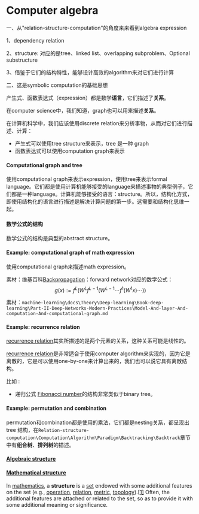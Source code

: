 # Computer algebra

一、从"relation-structure-computation"的角度来来看到algebra expression

1、dependency relation

2、structure: 对应的是tree、linked list、overlapping subproblem、Optional substructure

3、借鉴于它们的结构特性，能够设计高效的algorithm来对它们进行计算

二、这是symbolic computation的基础思想



产生式、函数表达式（expression）都是数学**语言**，它们描述了**关系**。

在computer science中，我们知道，graph也可以用来描述**关系**。

在计算机科学中，我们应该使用discrete relation来分析事物，从而对它们进行描述、计算：

- 产生式可以使用tree structure来表示，tree 是一种 graph
- 函数表达式可以使用computation graph来表示



#### Computational graph and tree

使用computational graph来表示expression，使用tree来表示formal language。它们都是使用计算机能够接受的language来描述事物的典型例子，它们都是一种language。计算机能够接受的语言：structure。所以，结构化方式，即使用结构化的语言进行描述是解决计算问题的第一步。这需要和结构化思维一起。





#### 数学公式的结构

数学公式的结构是典型的abstract structure。

#### Example: computational graph of math expression

使用computational graph来描述math expression。

素材：维基百科[Backpropagation](https://en.wikipedia.org/wiki/Backpropagation)：forward network对应的数学公式：
$$
g(x):=f^{L}(W^{L}f^{L-1}(W^{L-1}\cdots f^{1}(W^{1}x)\cdots ))
$$



素材：`machine-learning\docs\Theory\Deep-learning\Book-deep-learning\Part-II-Deep-Networks-Modern-Practices\Model-And-layer-And-computation-And-computational-graph.md`



#### Example: recurrence relation

[recurrence relation](./Recursion/Recurrence-relation.md)其实所描述的是两个元素的关系，这种关系可能是线性的。

[recurrence relation](./Recursion/Recurrence-relation.md)是非常适合于使用computer algorithm来实现的，因为它是离散的，它是可以使用one-by-one来计算出来的，我们也可以说它具有离散结构。

比如 :

- 递归公式 [Fibonacci number](https://en.wikipedia.org/wiki/Fibonacci_number)的结构非常类似于binary tree。



#### Example: permutation and combination

permutation和combination都是使用的乘法，它们都是nesting关系，都呈现出 tree 结构，在`Relation-structure-computation\Computation\Algorithm\Paradigm\Backtracking\Backtrack`章节中有**组合树**、**排列树**的描述。





#### [Algebraic structure](https://infogalactic.com/info/Algebraic_structure)



#### [Mathematical structure](https://en.wikipedia.org/wiki/Mathematical_structure)

In [mathematics](https://en.wikipedia.org/wiki/Mathematics), a **structure** is a [set](https://en.wikipedia.org/wiki/Set_(mathematics)) endowed with some additional features on the set (e.g., [operation](https://en.wikipedia.org/wiki/Operation_(mathematics)), [relation](https://en.wikipedia.org/wiki/Relation_(math)), [metric](https://en.wikipedia.org/wiki/Metric_(mathematics)), [topology](https://en.wikipedia.org/wiki/Topology#Topologies_on_sets)).[[1\]](https://en.wikipedia.org/wiki/Mathematical_structure#cite_note-1) Often, the additional features are attached or related to the set, so as to provide it with some additional meaning or significance.